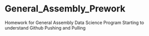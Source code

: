 # General_Assembly_Prework
Homework for General Assembly Data Science Program
Starting to understand Github
Pushing and Pulling

